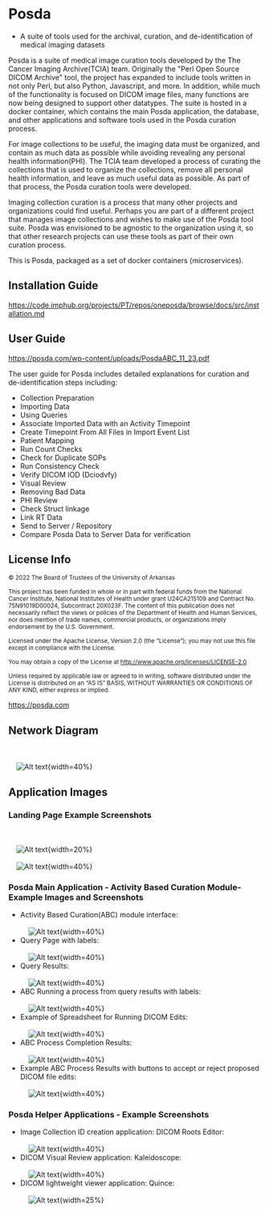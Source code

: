 # Posda
  * A suite of tools used for the archival, curation, and de-identification of medical imaging datasets


Posda is a suite of medical image curation tools developed by the The Cancer Imaging Archive(TCIA) team. Originally the
"Perl Open Source DICOM Archive" tool, the project has expanded to include tools written in not only Perl, but also Python, Javascript, and more. In addition, while much of the functionality is focused on DICOM image files, many functions are now being designed to support other datatypes. The suite is hosted in a docker container, which contains the main Posda application, the database, and other applications and software tools used in the Posda
curation process.

For  image collections to be useful, the imaging data must be organized, and contain as much data as possible while avoiding revealing any personal health information(PHI). The TCIA team developed a process of curating the collections that is used to organize the collections, remove all personal health information, and leave as much useful data as possible. As part of that process, the Posda curation tools were developed.

Imaging collection curation is a process that many other projects and organizations could find useful. Perhaps you are part of a different project that manages image collections and wishes to make use of the Posda tool suite. Posda was envisioned to be agnostic to the
organization using it, so that other research projects can use these tools as part of their own curation process.


This is Posda, packaged as a set of docker containers (microservices).

## Installation Guide

https://code.imphub.org/projects/PT/repos/oneposda/browse/docs/src/installation.md

## User Guide

https://posda.com/wp-content/uploads/PosdaABC_11_23.pdf

The user guide for Posda  includes detailed explanations for curation and de-identification steps including:

 * Collection Preparation
 * Importing Data
 * Using Queries
 * Associate Imported Data with an Activity Timepoint
 * Create Timepoint From All Files in Import Event List
 * Patient Mapping
 * Run Count Checks
 * Check for Duplicate SOPs
 * Run Consistency Check
 * Verify DICOM IOD (Dciodvfy)
 * Visual Review
 * Removing Bad Data
 * PHI Review
 * Check Struct linkage
 * Link RT Data
 * Send to Server / Repository
 * Compare Posda Data to Server Data for verification

## License Info

<sub>© 2022 The Board of Trustees of the University of Arkansas</sub>

<sub>This project has been funded in whole or in part with federal funds from the National Cancer Institute, National Institutes of Health under grant U24CA215109 and Contract No. 75N91019D00024, Subcontract 20X023F. The content of this publication does not necessarily reflect the views or policies of the Department of Health and Human Services, nor does mention of trade names, commercial products, or organizations imply endorsement by the U.S. Government.</sub>

<sub>Licensed under the Apache License, Version 2.0 (the “License”); you may not use this file except in compliance with the License.</sub>

<sub>You may obtain a copy of the License at http://www.apache.org/licenses/LICENSE-2.0

<sub>Unless required by applicable law or agreed to in writing, software
distributed under the License is distributed on an “AS IS” BASIS,
WITHOUT WARRANTIES OR CONDITIONS OF ANY KIND, either express or implied.</sub>

https://posda.com

## Network Diagram

<br><br>&nbsp;&nbsp;&nbsp;&nbsp;![Alt text](https://posda.com/wp-content/uploads/Posda-Client-Network-Diagram-r1.3.png "Posda Network Diagram"){width=40%}

## Application Images

### Landing Page Example Screenshots

<br><br>&nbsp;&nbsp;&nbsp;&nbsp;![Alt text](Posda_example_images/Example_posda_launcher_page1.png "Posda toolset landing page"){width=20%}
<br><br>&nbsp;&nbsp;&nbsp;&nbsp;![Alt text](Posda_example_images/Example_Posda_main_application_launcher.png){width=40%}

### Posda Main Application - Activity Based Curation Module-  Example Images and Screenshots

 * Activity Based Curation(ABC) module interface:
<br><br>&nbsp;&nbsp;&nbsp;&nbsp;![Alt text](Posda_example_images/Example_ABC_UI.png "Activity Based Curation module interface"){width=40%}
 * Query Page with labels:
<br><br>&nbsp;&nbsp;&nbsp;&nbsp;![Alt text](Posda_example_images/Example_ABC_UI_Query_Page_with_labels.png "ABC Query Page with labels"){width=40%}
 * Query Results:
<br><br>&nbsp;&nbsp;&nbsp;&nbsp;![Alt text](Posda_example_images/Example_ABC_US_QueryResults.png "ABC Query Results"){width=40%}
 * ABC Running a process from query results with labels:
<br><br>&nbsp;&nbsp;&nbsp;&nbsp;![Alt text](Posda_example_images/Example_ABC_UI_Running_a_process_from_query_results_with_labels.png "ABC Running a process from query results with labels"){width=40%}
 * Example of Spreadsheet for Running DICOM Edits:
<br><br>&nbsp;&nbsp;&nbsp;&nbsp;![Alt text](Posda_example_images/Example_Uploading_Edits.png "Example of Spreadsheet for Running an Edit"){width=40%}
 * ABC Process Completion Results:
<br><br>&nbsp;&nbsp;&nbsp;&nbsp;![Alt text](Posda_example_images/Example_ABC_UI_process_completion_inbox_item.png "ABC Process Completion Results"){width=40%}
 * Example ABC Process Results with buttons to accept or reject proposed DICOM file edits:
<br><br>&nbsp;&nbsp;&nbsp;&nbsp;![Alt text](Posda_example_images/Example_ABC_UI_accept_edits.png "Example ABC Process Results with buttons to accept or reject proposed DICOM file edits"){width=40%}

### Posda Helper Applications -  Example Screenshots
 * Image Collection ID creation application: DICOM Roots Editor:
<br><br>&nbsp;&nbsp;&nbsp;&nbsp;![Alt text](Posda_example_images/Example_DICOM_roots_application.png "DICOM Collection ID creation application: DICOM Roots Editor"){width=40%}
 * DICOM Visual Review application: Kaleidoscope:
<br><br>&nbsp;&nbsp;&nbsp;&nbsp;![Alt text](Posda_example_images/Example_Kaliedoscope_UI.png "DICOM Visual Review application: Kaleidoscope"){width=40%}
 * DICOM lightweight viewer application: Quince:
<br><br>&nbsp;&nbsp;&nbsp;&nbsp;![Alt text](Posda_example_images/Example_QuinceUI.png "DICOM lightweight viewer application: Quince"){width=25%}

